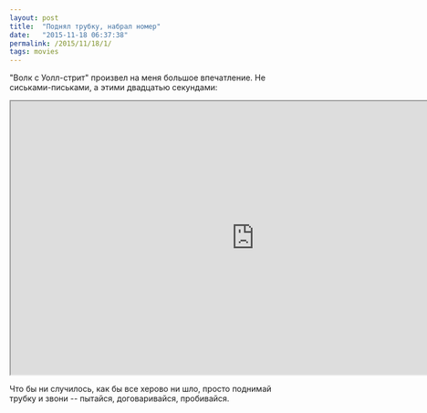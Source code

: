 ```yaml
---
layout: post
title:  "Поднял трубку, набрал номер"
date:   "2015-11-18 06:37:38"
permalink: /2015/11/18/1/
tags: movies
---
```

"Волк с Уолл-стрит" произвел на меня большое впечатление. Не
сиськами-письками, а этими двадцатью секундами:

<iframe width="854" height="480"
src="https://www.youtube.com/embed/rDmH2C3Zppw"
allowfullscreen></iframe>

Что бы ни случилось, как бы все херово ни шло, просто поднимай трубку
и звони -- пытайся, договаривайся, пробивайся.
